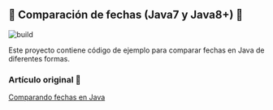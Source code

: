 ## :calendar: Comparación de fechas (Java7 y Java8+) :calendar:

![build](https://github.com/ismaxs/tutorial-comparing-dates/workflows/build/badge.svg)

Este proyecto contiene código de ejemplo para comparar fechas en Java de diferentes formas.

### Artículo original :link:
[Comparando fechas en Java](https://blog.ismaelrp.es/java/comparando-fechas-en-java/)
